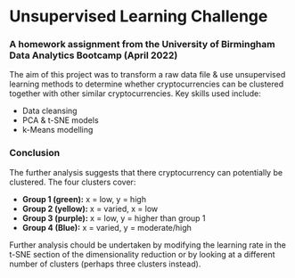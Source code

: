 # Unsupervised Learning Challenge
### A homework assignment from the University of Birmingham Data Analytics Bootcamp (April 2022)

The aim of this project was to transform a raw data file & use unsupervised learning methods to determine whether cryptocurrencies can be clustered together with other similar cryptocurrencies. Key skills used include:

 - Data cleansing
 - PCA & t-SNE models
 - k-Means modelling

### Conclusion

The further analysis suggests that there cryptocurrency can potentially be clustered. The four clusters cover:

 - **Group 1 (green):** x = low, y = high
 - **Group 2 (yellow):** x = varied, x = low
 - **Group 3 (purple):** x = low, y = higher than group 1 
 - **Group 4 (Blue):** x = varied, y = moderate/high
 
Further analysis chould be undertaken by modifying the learning rate in the t-SNE section of the dimensionality reduction or by looking at a different number of clusters (perhaps three clusters instead).
